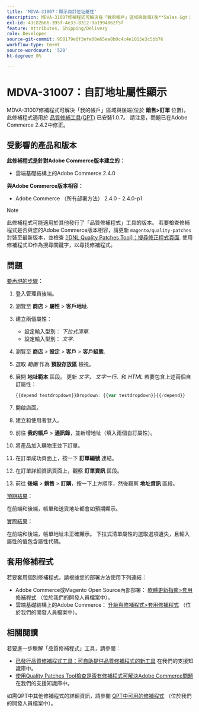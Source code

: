```yaml
---
title: 'MDVA-31007：顯示自訂位址屬性'
description: MDVA-31007修補程式可解決在「我的帳戶」區域與後端(在**Sales &gt； Orders**位置)的訂單詳細資訊頁面中，未正確顯示自訂地址屬性的問題。 安裝[Quality Patches Tool (QPT)](/help/announcements/adobe-commerce-announcements/magento-quality-patches-released-new-tool-to-self-serve-quality-patches.md) 1.0.7時，即可使用此修補程式。 請注意，問題已在Adobe Commerce 2.4.2中修正。
exl-id: 43c82b66-395f-4e33-8312-9a1994862f5f
feature: Attributes, Shipping/Delivery
role: Developer
source-git-commit: 958179e0f3efe08e65ea8b0c4c4e1015e3c5bb76
workflow-type: tm+mt
source-wordcount: '520'
ht-degree: 0%

---
```


# MDVA-31007：自訂地址屬性顯示

MDVA-31007修補程式可解決「我的帳戶」區域與後端(位於 **銷售>訂單** 位置)。 此修補程式適用於 [品質修補工具(QPT)](/help/announcements/adobe-commerce-announcements/magento-quality-patches-released-new-tool-to-self-serve-quality-patches.md) 已安裝1.0.7。 請注意，問題已在Adobe Commerce 2.4.2中修正。

## 受影響的產品和版本

**此修補程式是針對Adobe Commerce版本建立的：**

* 雲端基礎結構上的Adobe Commerce 2.4.0

**與Adobe Commerce版本相容：**

* Adobe Commerce （所有部署方法） 2.4.0 - 2.4.0-p1

>[!NOTE]
>
>此修補程式可能適用於其他發行了「品質修補程式」工具的版本。 若要檢查修補程式是否與您的Adobe Commerce版本相容，請更新 `magento/quality-patches` 封裝至最新版本，並檢查 [[!DNL Quality Patches Tool]：搜尋修正程式頁面](https://devdocs.magento.com/quality-patches/tool.html#patch-grid). 使用修補程式ID作為搜尋關鍵字，以尋找修補程式。

## 問題

<u>要再現的步驟</u>：

1. 登入管理員後端。
1. 瀏覽至 **商店** > **屬性** > **客戶地址**.
1. 建立兩個屬性：

   * 設定輸入型別： *下拉式清單*.
   * 設定輸入型別： *文字*.

1. 瀏覽至 **商店** > **設定** > **客戶** > **客戶組態**.
1. 選取 *範圍* 作為 **預設存放區** 檢視。
1. 展開 **地址範本** 區段。 更新 *文字*， *文字一行*、和 *HTML* 若要包含上述兩個自訂屬性：

   ```php
   {{depend testdropdown}}Dropdown: {{var testdropdown}}{{/depend}}    {{depend testtext}}Text: {{var testtext}}{{/depend}}
   ```

1. 開啟店面。
1. 建立和使用者登入。
1. 前往 **我的帳戶** > **通訊錄**，並新增地址（填入兩個自訂屬性）。
1. 將產品加入購物車並下訂單。
1. 在訂單成功頁面上，按一下 **訂單編號** 連結。
1. 在訂單詳細資訊頁面上，觀察 **訂單資訊** 區段。
1. 前往 **後端** > **銷售** > **訂購**，按一下上方順序，然後觀察 **地址資訊** 區段。

<u>預期結果</u>：

在前端和後端，帳單和送貨地址都會如預期顯示。

<u>實際結果</u>：

在前端和後端，帳單地址未正確顯示。 下拉式清單屬性的選取選項遺失，且輸入屬性的值包含屬性代碼。

## 套用修補程式

若要套用個別修補程式，請根據您的部署方法使用下列連結：

* Adobe Commerce或Magento Open Source內部部署： [軟體更新指南>套用修補程式](https://devdocs.magento.com/guides/v2.4/comp-mgr/patching/mqp.html) （位於我們的開發人員檔案中）。
* 雲端基礎結構上的Adobe Commerce： [升級與修補程式>套用修補程式](https://devdocs.magento.com/cloud/project/project-patch.html) （位於我們的開發人員檔案中）。

## 相關閱讀

若要進一步瞭解「品質修補程式」工具，請參閱：

* [已發行品質修補程式工具：可自助提供品質修補程式的新工具](/help/announcements/adobe-commerce-announcements/magento-quality-patches-released-new-tool-to-self-serve-quality-patches.md) 在我們的支援知識庫中。
* [使用Quality Patches Tool檢查是否有修補程式可解決Adobe Commerce問題](/help/support-tools/patches-available-in-qpt-tool/check-patch-for-magento-issue-with-magento-quality-patches.md) 在我們的支援知識庫中。

如需QPT中其他修補程式的詳細資訊，請參閱 [QPT中可用的修補程式](https://devdocs.magento.com/quality-patches/tool.html#patch-grid) （位於我們的開發人員檔案中）。

